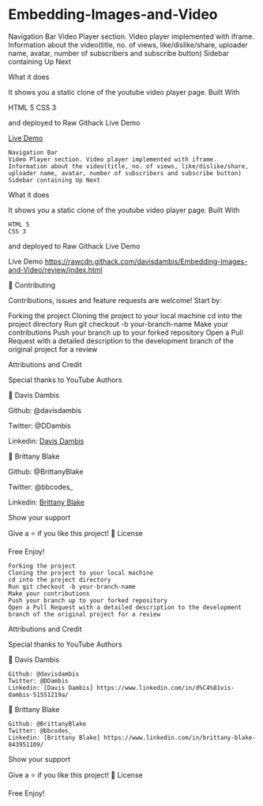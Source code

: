 # Embedding-Images-and-Video

Navigation Bar
Video Player section. Video player implemented with iframe.
Information about the video(title, no. of views, like/dislike/share, uploader name, avatar, number of subscribers and subscribe button)
Sidebar containing Up Next

What it does

It shows you a static clone of the youtube video player page. Built With

HTML 5
CSS 3

and deployed to Raw Githack Live Demo

[Live Demo](https://rawcdn.githack.com/davisdambis/Embedding-Images-and-Video/review/index.html)

    Navigation Bar
    Video Player section. Video player implemented with iframe.
    Information about the video(title, no. of views, like/dislike/share, uploader name, avatar, number of subscribers and subscribe button)
    Sidebar containing Up Next

What it does

It shows you a static clone of the youtube video player page.
Built With

    HTML 5
    CSS 3

and deployed to Raw Githack
Live Demo

Live Demo
https://rawcdn.githack.com/davisdambis/Embedding-Images-and-Video/review/index.html

🤝 Contributing

Contributions, issues and feature requests are welcome! Start by:

Forking the project
Cloning the project to your local machine
cd into the project directory
Run git checkout -b your-branch-name
Make your contributions
Push your branch up to your forked repository
Open a Pull Request with a detailed description to the development branch of the original project for a review

Attributions and Credit

Special thanks to YouTube Authors

👤 Davis Dambis

Github: @davisdambis

Twitter: @DDambis

Linkedin: [Davis Dambis](https://www.linkedin.com/in/d%C4%81vis-dambis-51551219a/)

👤 Brittany Blake

Github: @BrittanyBlake

Twitter: @bbcodes_

Linkedin: [Brittany Blake](https://www.linkedin.com/in/brittany-blake-843951109/)

Show your support

Give a ⭐️ if you like this project! 📝 License

Free Enjoy!

    Forking the project
    Cloning the project to your local machine
    cd into the project directory
    Run git checkout -b your-branch-name
    Make your contributions
    Push your branch up to your forked repository
    Open a Pull Request with a detailed description to the development branch of the original project for a review

Attributions and Credit

Special thanks to YouTube
Authors

👤 Davis Dambis

    Github: @davisdambis
    Twitter: @DDambis
    Linkedin: [Davis Dambis] https://www.linkedin.com/in/d%C4%81vis-dambis-51551219a/

👤 Brittany Blake

    Github: @BrittanyBlake
    Twitter: @bbcodes_
    Linkedin: [Brittany Blake] https://www.linkedin.com/in/brittany-blake-843951109/


Show your support

Give a ⭐️ if you like this project!
📝 License

Free
Enjoy!
